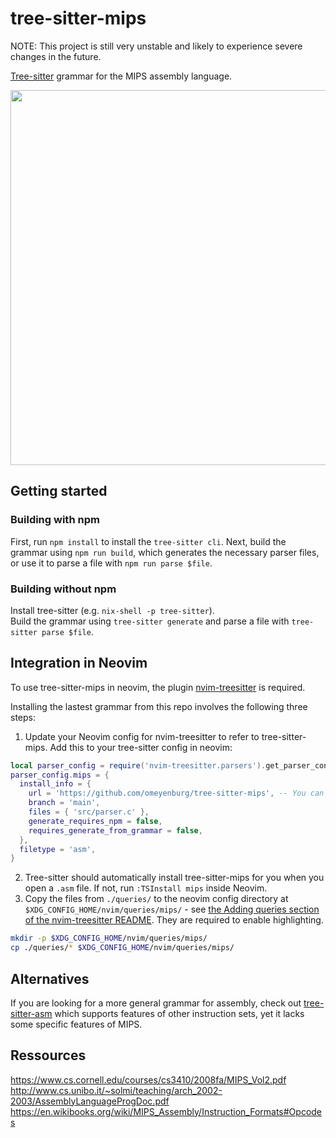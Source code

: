 # tree-sitter-mips

NOTE: This project is still very unstable and likely to experience severe changes in the future.

[Tree-sitter](https://github.com/tree-sitter/tree-sitter) grammar for the MIPS assembly language.

<img src="https://github.com/user-attachments/assets/f5f2332e-72c8-40b0-b452-98d741cada66" width="600">

## Getting started
### Building with npm
First, run `npm install` to install the `tree-sitter cli`. Next, build the grammar using `npm run build`, which generates the necessary parser files, or use it to parse a file with `npm run parse $file`.

### Building without npm
Install tree-sitter (e.g. `nix-shell -p tree-sitter`).<br>
Build the grammar using `tree-sitter generate` and parse a file with `tree-sitter parse $file`.

## Integration in Neovim
To use tree-sitter-mips in neovim, the plugin [nvim-treesitter](https://github.com/nvim-treesitter/nvim-treesitter) is required.

Installing the lastest grammar from this repo involves the following three steps:

1. Update your Neovim config for nvim-treesitter to refer to tree-sitter-mips.
Add this to your tree-sitter config in neovim:
```lua
local parser_config = require('nvim-treesitter.parsers').get_parser_configs()
parser_config.mips = {
  install_info = {
    url = 'https://github.com/omeyenburg/tree-sitter-mips', -- You can use a local path
    branch = 'main',
    files = { 'src/parser.c' },
    generate_requires_npm = false,
    requires_generate_from_grammar = false,
  },
  filetype = 'asm',
}
```
2. Tree-sitter should automatically install tree-sitter-mips for you when you open a `.asm` file. If not, run `:TSInstall mips` inside Neovim.
3. Copy the files from `./queries/` to the neovim config directory at `$XDG_CONFIG_HOME/nvim/queries/mips/` - see [the Adding queries section of the nvim-treesitter README](https://github.com/nvim-treesitter/nvim-treesitter?tab=readme-ov-file#adding-queries). They are required to enable highlighting.
```sh
mkdir -p $XDG_CONFIG_HOME/nvim/queries/mips/
cp ./queries/* $XDG_CONFIG_HOME/nvim/queries/mips/
```

## Alternatives
If you are looking for a more general grammar for assembly, check out [tree-sitter-asm](https://github.com/RubixDev/tree-sitter-asm) which supports features of other instruction sets, yet it lacks some specific features of MIPS.

## Ressources
https://www.cs.cornell.edu/courses/cs3410/2008fa/MIPS_Vol2.pdf
http://www.cs.unibo.it/~solmi/teaching/arch_2002-2003/AssemblyLanguageProgDoc.pdf
https://en.wikibooks.org/wiki/MIPS_Assembly/Instruction_Formats#Opcodes
